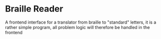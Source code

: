 # Braille Reader

A frontend interface for a translator from braille to "standard" letters, it is a rather simple program, all problem logic will therefore be handled in the frontend